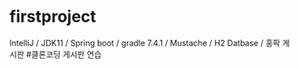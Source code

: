 # firstproject
IntelliJ / JDK11 / Spring boot / gradle 7.4.1 / Mustache / H2 Datbase / 홍팍 게시판
#클론코딩 게시판 연습

